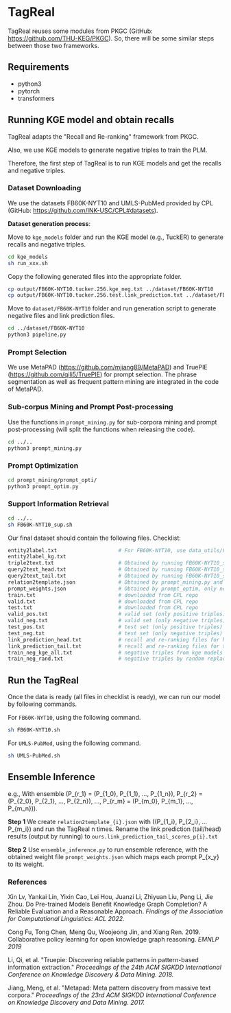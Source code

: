 # TagReal

TagReal reuses some modules from PKGC (GitHub: https://github.com/THU-KEG/PKGC). So, there will be some similar steps between those two frameworks.


## Requirements

- python3 
- pytorch 
- transformers 

## Running KGE model and obtain recalls

TagReal adapts the "Recall and Re-ranking" framework from PKGC.

Also, we use KGE models to generate negative triples to train the PLM.

Therefore, the first step of TagReal is to run KGE models and get the recalls and negative triples.

### Dataset Downloading

We use the datasets FB60K-NYT10 and UMLS-PubMed provided by CPL (GitHub: https://github.com/INK-USC/CPL#datasets).


**Dataset generation process**:

Move to `kge_models` folder and run the KGE model (e.g., TuckER) to generate recalls and negative triples.

``` bash
cd kge_models
sh run_xxx.sh
```

Copy the following generated files into the appropriate folder.

``` bash
cp output/FB60K-NYT10.tucker.256.kge_neg.txt ../dataset/FB60K-NYT10
cp output/FB60K-NYT10.tucker.256.test.link_prediction.txt ../dataset/FB60K-NYT10
```

Move to `dataset/FB60K-NYT10` folder and run generation script to generate negative files and link prediction files.

``` bash
cd ../dataset/FB60K-NYT10
python3 pipeline.py
```

### Prompt Selection
We use MetaPAD (https://github.com/mjiang89/MetaPAD) and TruePIE (https://github.com/qili5/TruePIE) for prompt selection.
The phrase segmentation as well as frequent pattern mining are integrated in the code of MetaPAD. 


### Sub-corpus Mining and Prompt Post-processing
Use the functions in `prompt_mining.py` for sub-corpora mining and prompt post-processing (will split the functions when releasing the code).

``` bash
cd ../..
python3 prompt_mining.py
```

### Prompt Optimization

``` bash
cd prompt_mining/prompt_opti/
python3 prompt_optim.py
```


### Support Information Retrieval

``` bash
cd ../..
sh FB60K-NYT10_sup.sh
```

Our final dataset should contain the following files.
Checklist:
``` bash
entity2label.txt                    # For FB60K-NYT10, use data_utils/FBNYT_mapping.ipynb to generate mapping. For UMLS-PubMed, use data_utils/UMLS_mapping.ipynb.
entity2label_kg.txt                 
triple2text.txt                     # Obtained by running FB60K-NYT10_sup.sh / UMLS-PubMed_sup.sh
query2text_head.txt                 # Obtained by running FB60K-NYT10_sup.sh / UMLS-PubMed_sup.sh
query2text_tail.txt                 # Obtained by running FB60K-NYT10_sup.sh / UMLS-PubMed_sup.sh
relation2template.json              # Obtained by prompt_mining.py and prompt_optim.py.
prompt_weights.json                 # Obtained by prompt_optim, only needed when run ensemble_inference.py
train.txt                           # downloaded from CPL repo
valid.txt                           # downloaded from CPL repo
test.txt                            # downloaded from CPL repo
valid_pos.txt                       # valid set (only positive triples) for triple classification, obtained by pipeline.py
valid_neg.txt                       # valid set (only negative triples) for triple classification, obtained by pipeline.py
test_pos.txt                        # test set (only positive triples) for triple classification, obtained by pipeline.py
test_neg.txt                        # test set (only negative triples) for triple classification, obtained by pipeline.py
link_prediction_head.txt            # recall and re-ranking files for head entity link prediction, obtained by pipeline.py with the recalls from KGE
link_prediction_tail.txt            # recall and re-ranking files for tail entity link prediction, obtained by pipeline.py with the recalls from KGE
train_neg_kge_all.txt               # negative triples from kge models for training, obtained by pipeline.py
train_neg_rand.txt                  # negative triples by random replacement for training, obtained by pipeline.py
```

## Run the TagReal 

Once the data is ready (all files in checklist is ready), we can run our model by following commands.

For `FB60K-NYT10`, using the following command.

``` bash
sh FB60K-NYT10.sh
```

For `UMLS-PubMed`, using the following command.

``` bash
sh UMLS-PubMed.sh
```

## Ensemble Inference

e.g., With ensemble (P_{r_1} = (P_{1_0}, P_{1_1}, ..., P_{1_n}), P_{r_2} = (P_{2_0}, P_{2_1}, ..., P_{2_n}), ..., P_{r_m} = (P_{m_0}, P_{m_1}, ..., P_{m_n})).

**Step 1**
We create ``` relation2template_{i}.json ``` with ((P_{1_i}, P_{2_i}, ... P_{m_i}) and run the TagReal n times.
Rename the link prediction (tail/head) results (output by running) to ``` ours.link_prediction_tail_scores_p{i}.txt ```

**Step 2**
Use ``` ensemble_inference.py ``` to run ensemble reference, with the obtained weight file ``` prompt_weights.json ``` which maps each prompt P_{x_y} to its weight.


### References
Xin Lv, Yankai Lin, Yixin Cao, Lei Hou, Juanzi Li, Zhiyuan Liu, Peng Li, Jie Zhou. Do Pre-trained Models Benefit Knowledge Graph Completion? A Reliable Evaluation and a Reasonable Approach. *Findings of the Association for Computational Linguistics: ACL 2022.*

Cong Fu, Tong Chen, Meng Qu, Woojeong Jin, and Xiang Ren. 2019. Collaborative policy learning for open knowledge graph reasoning. *EMNLP 2019*

Li, Qi, et al. "Truepie: Discovering reliable patterns in pattern-based information extraction." *Proceedings of the 24th ACM SIGKDD International Conference on Knowledge Discovery & Data Mining. 2018.*

Jiang, Meng, et al. "Metapad: Meta pattern discovery from massive text corpora." *Proceedings of the 23rd ACM SIGKDD International Conference on Knowledge Discovery and Data Mining. 2017.*

